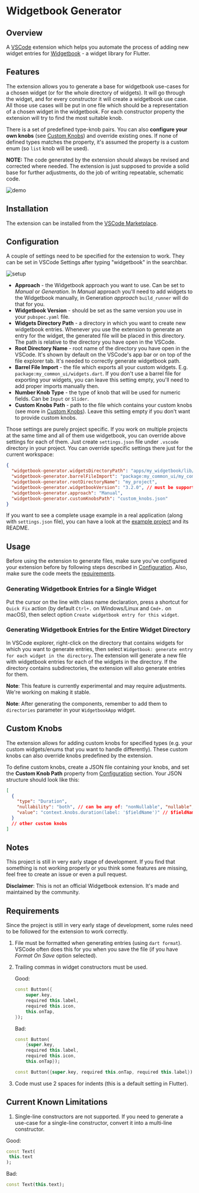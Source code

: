 # Widgetbook Generator

## Overview

A [VSCode](https://code.visualstudio.com/) extension which helps you automate the process of adding new widget entries for [Widgetbook](https://www.widgetbook.io/) - a widget library for Flutter.

## Features

The extension allows you to generate a base for widgetbook use-cases for a chosen widget (or for the whole directory of widgets). It will go through the widget, and for every constructor it will create a widgetbook use case. All those use cases will be put in one file which should be a representation of a chosen widget in the widgetbook. For each constructor property the extension will try to find the most suitable knob.

There is a set of predefined type-knob pairs. You can also **configure your own knobs** (see [Custom Knobs](#custom-knobs)) and override existing ones. If none of defined types matches the property, it's assumed the property is a custom enum (so `list` knob will be used).

**NOTE:** The code generated by the extension should always be revised and corrected where needed. The extension is just supposed to provide a solid base for further adjustments, do the job of writing repeatable, schematic code.

![demo](https://raw.githubusercontent.com/leancodepl/widgetbook-entries-generator/main/demo_assets/generate_widgetbook_entry_preview.gif)

## Installation

The extension can be installed from the [VSCode Marketplace](https://marketplace.visualstudio.com/items?itemName=LeanCode.widgetbook-generator).

## Configuration

A couple of settings need to be specified for the extension to work. They can be set in VSCode Settings after typing "widgetbook" in the searchbar.

![setup](https://raw.githubusercontent.com/leancodepl/widgetbook-entries-generator/main/demo_assets/setup_preview.png)

- **Approach** - the Widgetbook approach you want to use. Can be set to _Manual_ or _Generation_. In _Manual_ approach you'll need to add widgets to the Widgetbook manually, in Generation _approach_ `build_runner` will do that for you.
- **Widgetbook Version** - should be set as the same version you use in your `pubspec.yaml` file.
- **Widgets Directory Path** - a directory in which you want to create new widgetbook entries. Whenever you use the extension to generate an entry for the widget, the generated file will be placed in this directory. The path is relative to the directory you have open in the VSCode.
- **Root Directory Name** - root name of the directory you have open in the VSCode. It's shown by default on the VSCode's app bar or on top of the file explorer tab. It's needed to correctly generate widgetbook path.
- **Barrel File Import** - the file which exports all your custom widgets. E.g. `package:my_common_ui/widgets.dart`. If you don't use a barrel file for exporting your widgets, you can leave this setting empty, you'll need to add proper imports manually then.
- **Number Knob Type** - the type of knob that will be used for numeric fields. Can be `Input` or `Slider`.
- **Custom Knobs Path** - path to the file which contains your custom knobs (see more in [Custom Knobs](#custom-knobs)). Leave this setting empty if you don't want to provide custom knobs.

Those settings are purely project specific. If you work on multiple projects at the same time and all of them use widgetbook, you can override above settings for each of them. Just create `settings.json` file under `.vscode` directory in your project. You can override specific settings there just for the current workspace:

```json
{
  "widgetbook-generator.widgetsDirectoryPath": "apps/my_widgetbook/lib/widgets",
  "widgetbook-generator.barrelFileImport": "package:my_common_ui/my_common_ui.dart",
  "widgetbook-generator.rootDirectoryName": "my_project",
  "widgetbook-generator.widgetbookVersion": "3.2.0", // must be supported by the extension
  "widgetbook-generator.approach": "Manual",
  "widgetbook-generator.customKnobsPath": "custom_knobs.json"
}
```

If you want to see a complete usage example in a real application (along with `settings.json` file), you can have a look at the [example project](https://github.com/FirentisTFW/widgetbook-vsc-extension-example-project) and its README.

## Usage

Before using the extension to generate files, make sure you've configured your extension before by following steps described in [Configuration](#configuration). Also, make sure the code meets the [requirements](#requirements).

### Generating Widgetbook Entries for a Single Widget

Put the cursor on the line with class name declaration, press a shortcut for `Quick Fix` action (by default `Ctrl+.` on Windows/Linux and `Cmd+.` on macOS), then select option `Create widgetbook entry for this widget`.

### Generating Widgetbook Entries for the Entire Widget Directory

In VSCode explorer, right-click on the directory that contains widgets for which you want to generate entries, then select `Widgetbook: generate entry for each widget in the directory`. The extension will generate a new file with widgetbook entries for each of the widgets in the directory. If the directory contains subdirectories, the extension will also generate entries for them.

**Note**: This feature is currently experimental and may require adjustments. We're working on making it stable.

**Note**: After generating the components, remember to add them to `directories` parameter in your `WidgetbookApp` widget.

## Custom Knobs

The extension allows for adding custom knobs for specified types (e.g. your custom widgets/enums that you want to handle differently). These custom knobs can also override knobs predefined by the extension.

To define custom knobs, create a JSON file containing your knobs, and set the **Custom Knob Path** property from [Configuration](#configuration) section. Your JSON structure should look like this:

```json
[
  {
    "type": "Duration",
    "nullability": "both", // can be any of: "nonNullable", "nullable", "both"
    "value": "context.knobs.duration(label: '$fieldName')" // $fieldName will be replaced by the actual name of the field when generating the use-case
  }
  // other custom knobs
]
```

## Notes

This project is still in very early stage of development. If you find that something is not working properly or you think some features are missing, feel free to create an issue or even a pull request.

**Disclaimer**: This is not an official Widgetbook extension. It's made and maintained by the community.

## Requirements

Since the project is still in very early stage of development, some rules need to be followed for the extension to work correctly.

1. File must be formatted when generating entries (using `dart format`). VSCode often does this for you when you save the file (if you have _Format On Save_ option selected).

2. Trailing commas in widget constructors must be used.

   Good:

   ```dart
   const Button({
       super.key,
       required this.label,
       required this.icon,
       this.onTap,
   });
   ```

   Bad:

   ```dart
   const Button(
       {super.key,
       required this.label,
       required this.icon,
       this.onTap});
   ```

   ```dart
   const Button({super.key, required this.onTap, required this.label});
   ```

3. Code must use 2 spaces for indents (this is a default setting in Flutter).

## Current Known Limitations

1. Single-line constructors are not supported. If you need to generate a use-case for a single-line constructor, convert it into a multi-line constructor.

Good:

```dart
const Text(
 this.text
);
```

Bad:

```dart
const Text(this.text);
```
